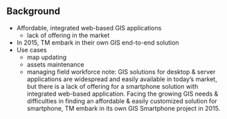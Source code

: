 ##  Background

- Affordable, integrated web-based GIS applications
  - lack of offering in the market
- In 2015, TM embark in their own GIS end-to-end solution 
- Use cases 
  - map updating
  - assets maintenance
  - managing field workforce
note:
GIS solutions for desktop & server applications are widespread and easily available in today’s market, but there is a lack of offering for a smartphone solution with integrated web-based application. Facing the growing GIS needs & difficulties in finding an affordable & easily customized solution for smartphone, TM embark in its own GIS Smartphone project in 2015. 
